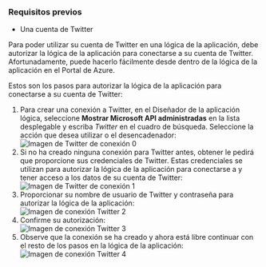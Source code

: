 ### <a name="prerequisites"></a>Requisitos previos
- Una cuenta de Twitter 

Para poder utilizar su cuenta de Twitter en una lógica de la aplicación, debe autorizar la lógica de la aplicación para conectarse a su cuenta de Twitter. Afortunadamente, puede hacerlo fácilmente desde dentro de la lógica de la aplicación en el Portal de Azure. 

Estos son los pasos para autorizar la lógica de la aplicación para conectarse a su cuenta de Twitter:

1. Para crear una conexión a Twitter, en el Diseñador de la aplicación lógica, seleccione **Mostrar Microsoft API administradas** en la lista desplegable y escriba *Twitter* en el cuadro de búsqueda. Seleccione la acción que desea utilizar o el desencadenador:  
  ![Imagen de Twitter de conexión 0](./media/connectors-create-api-twitter/twitter-0.png)
2. Si no ha creado ninguna conexión para Twitter antes, obtener le pedirá que proporcione sus credenciales de Twitter. Estas credenciales se utilizan para autorizar la lógica de la aplicación para conectarse a y tener acceso a los datos de su cuenta de Twitter:  
  ![Imagen de Twitter de conexión 1](./media/connectors-create-api-twitter/twitter-1.png)  
3. Proporcionar su nombre de usuario de Twitter y contraseña para autorizar la lógica de la aplicación:  
  ![Imagen de conexión Twitter 2](./media/connectors-create-api-twitter/twitter-2.png)  
4. Confirme su autorización:  
  ![Imagen de conexión Twitter 3](./media/connectors-create-api-twitter/twitter-3.png)  
6. Observe que la conexión se ha creado y ahora está libre continuar con el resto de los pasos en la lógica de la aplicación:  
  ![Imagen de conexión Twitter 4](./media/connectors-create-api-twitter/twitter-4.png)